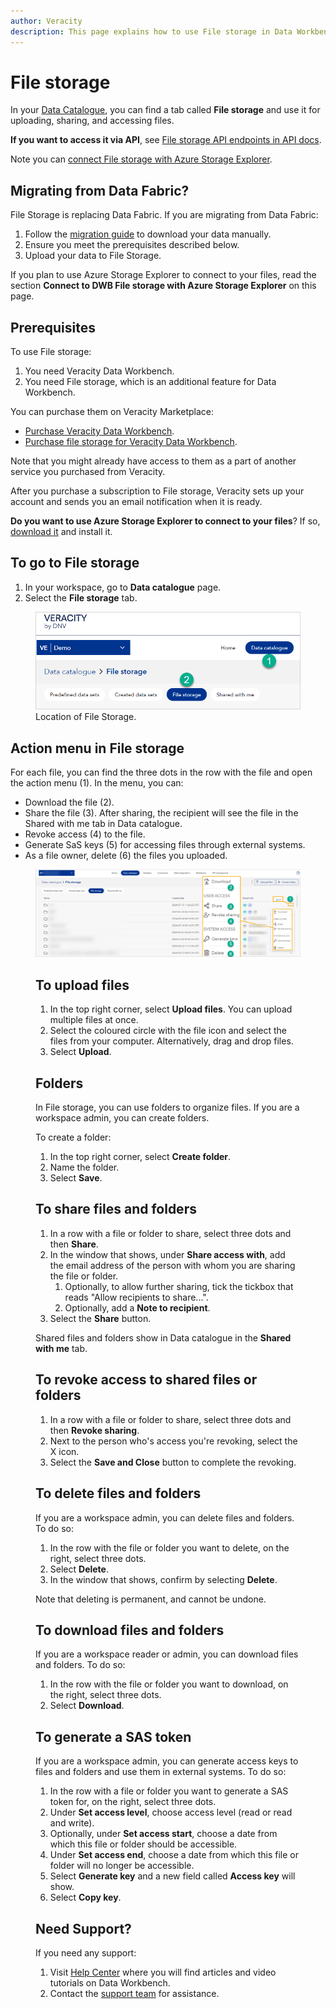 ```yaml
---
author: Veracity
description: This page explains how to use File storage in Data Workbench and how to migrate to it from Data Fabric.
---
```

# File storage
In your [Data Catalogue](../datacatalogue.md), you can find a tab called **File storage** and use it for uploading, sharing, and accessing files. 

**If you want to access it via API**, see [File storage API endpoints in API docs](../apiendpoints.md).

Note you can [connect File storage with Azure Storage Explorer](ase.md).

## Migrating from Data Fabric?
File Storage is replacing Data Fabric. If you are migrating from Data Fabric:
1. Follow the [migration guide](../../datafabric/tutorials/download-my-data.md) to download your data manually.
2. Ensure you meet the prerequisites described below.
3. Upload your data to File Storage.

If you plan to use Azure Storage Explorer to connect to your files, read the section **Connect to DWB File storage with Azure Storage Explorer** on this page.

## Prerequisites
To use File storage:
1. You need Veracity Data Workbench. 
2. You need File storage, which is an additional feature for Data Workbench.

You can purchase them on Veracity Marketplace:
* [Purchase Veracity Data Workbench](https://store.veracity.com/data-workbench).
* [Purchase file storage for Veracity Data Workbench](https://store.veracity.com/veracity-file-storage-data-workbench).

Note that you might already have access to them as a part of another service you purchased from Veracity.

After you purchase a subscription to File storage, Veracity sets up your account and sends you an email notification when it is ready.

**Do you want to use Azure Storage Explorer to connect to your files**? If so, [download it](https://azure.microsoft.com/en-us/products/storage/storage-explorer#Download-4) and install it.

## To go to File storage
1. In your workspace, go to **Data catalogue** page.
2. Select the **File storage** tab.

<figure>
	<img src="../assets/access.png"/>
	<figcaption>Location of File Storage.</figcaption>
</figure>

## Action menu in File storage
For each file, you can find the three dots in the row with the file and open the action menu (1). In the menu, you can:
* Download the file (2).
* Share the file (3). After sharing, the recipient will see the file in the Shared with me tab in Data catalogue.
* Revoke access (4) to the file.
* Generate SaS keys (5) for accessing files through external systems.
* As a file owner, delete (6) the files you uploaded.

<figure>
	<img src="../assets/filestorage.png"/>

## To upload files
1. In the top right corner, select **Upload files**. You can upload multiple files at once.
2. Select the coloured circle with the file icon and select the files from your computer. Alternatively, drag and drop files.
3. Select **Upload**.

## Folders
In File storage, you can use folders to organize files. If you are a workspace admin, you can create folders.

To create a folder:
1. In the top right corner, select **Create folder**.
2. Name the folder.
3. Select **Save**.

## To share files and folders
1. In a row with a file or folder to share, select three dots and then **Share**.
2. In the window that shows, under **Share access with**, add the email address of the person with whom you are sharing the file or folder.
	1. Optionally, to allow further sharing, tick the tickbox that reads "Allow recipients to share...".
	1. Optionally, add a **Note to recipient**.
1. Select the **Share** button.

Shared files and folders show in Data catalogue in the **Shared with me** tab.

## To revoke access to shared files or folders
1. In a row with a file or folder to share, select three dots and then **Revoke sharing**.
2. Next to the person who's access you're revoking, select the X icon.
1. Select the **Save and Close** button to complete the revoking.

## To delete files and folders
If you are a workspace admin, you can delete files and folders. To do so:
1. In the row with the file or folder you want to delete, on the right, select three dots.
2. Select **Delete**.
3. In the window that shows, confirm by selecting **Delete**.

Note that deleting is permanent, and cannot be undone.

## To download files and folders
If you are a workspace reader or admin, you can download files and folders. To do so:
1. In the row with the file or folder you want to download, on the right, select three dots.
2. Select **Download**.

## To generate a SAS token
If you are a workspace admin, you can generate access keys to files and folders and use them in external systems. To do so:
1. In the row with a file or folder you want to generate a SAS token for, on the right, select three dots.
2. Under **Set access level**, choose access level (read or read and write).
3. Optionally, under **Set access start**, choose a date from which this file or folder should be accessible.
4. Under **Set access end**, choose a date from which this file or folder will no longer be accessible.
5. Select **Generate key** and a new field called **Access key** will show.
6. Select **Copy key**. 

## Need Support?
If you need any support:
1. Visit [Help Center](https://help-center.veracity.com/en/collections/3824716-data-workbench) where you will find articles and video tutorials on Data Workbench.
2. Contact the [support team](mailto:support@veracity.com) for assistance.